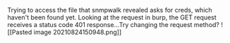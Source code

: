 Trying to access the file that snmpwalk revealed asks for creds, which haven't been found yet.
Looking at the request in burp, the GET request receives a status code 401 response...Try changing the request method?
![[Pasted image 20210824150948.png]]
